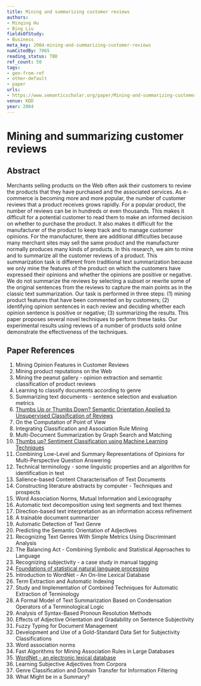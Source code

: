 ```yaml
---
title: Mining and summarizing customer reviews
authors:
- Minqing Hu
- Bing Liu
fieldsOfStudy:
- Business
meta_key: 2004-mining-and-summarizing-customer-reviews
numCitedBy: 7065
reading_status: TBD
ref_count: 50
tags:
- gen-from-ref
- other-default
- paper
urls:
- https://www.semanticscholar.org/paper/Mining-and-summarizing-customer-reviews-Hu-Liu/cdcf7cb29f37ac0546961ea8a076075b9cc1f992?sort=total-citations
venue: KDD
year: 2004
---
```


# Mining and summarizing customer reviews

## Abstract

Merchants selling products on the Web often ask their customers to review the products that they have purchased and the associated services. As e-commerce is becoming more and more popular, the number of customer reviews that a product receives grows rapidly. For a popular product, the number of reviews can be in hundreds or even thousands. This makes it difficult for a potential customer to read them to make an informed decision on whether to purchase the product. It also makes it difficult for the manufacturer of the product to keep track and to manage customer opinions. For the manufacturer, there are additional difficulties because many merchant sites may sell the same product and the manufacturer normally produces many kinds of products. In this research, we aim to mine and to summarize all the customer reviews of a product. This summarization task is different from traditional text summarization because we only mine the features of the product on which the customers have expressed their opinions and whether the opinions are positive or negative. We do not summarize the reviews by selecting a subset or rewrite some of the original sentences from the reviews to capture the main points as in the classic text summarization. Our task is performed in three steps: (1) mining product features that have been commented on by customers; (2) identifying opinion sentences in each review and deciding whether each opinion sentence is positive or negative; (3) summarizing the results. This paper proposes several novel techniques to perform these tasks. Our experimental results using reviews of a number of products sold online demonstrate the effectiveness of the techniques.

## Paper References

1. Mining Opinion Features in Customer Reviews
2. Mining product reputations on the Web
3. Mining the peanut gallery - opinion extraction and semantic classification of product reviews
4. Learning to classify documents according to genre
5. Summarizing text documents - sentence selection and evaluation metrics
6. [Thumbs Up or Thumbs Down? Semantic Orientation Applied to Unsupervised Classification of Reviews](2002-thumbs-up-or-thumbs-down-semantic-orientation-applied-to-unsupervised-classification-of-reviews)
7. On the Computation of Point of View
8. Integrating Classification and Association Rule Mining
9. Multi-Document Summarization by Graph Search and Matching
10. [Thumbs up? Sentiment Classification using Machine Learning Techniques](2002-thumbs-up-sentiment-classification-using-machine-learning-techniques)
11. Combining Low-Level and Summary Representations of Opinions for Multi-Perspective Question Answering
12. Technical terminology - some linguistic properties and an algorithm for identification in text
13. Salience-based Content Characterisafion of Text Documents
14. Constructing literature abstracts by computer - Techniques and prospects
15. Word Association Norms, Mutual Information and Lexicography
16. Automatic text decomposition using text segments and text themes
17. Direction-based text interpretation as an information access refinement
18. A trainable document summarizer
19. Automatic Detection of Text Genre
20. Predicting the Semantic Orientation of Adjectives
21. Recognizing Text Genres With Simple Metrics Using Discriminant Analysis
22. The Balancing Act - Combining Symbolic and Statistical Approaches to Language
23. Recognizing subjectivity - a case study in manual tagging
24. [Foundations of statistical natural language processing](2002-foundations-of-statistical-natural-language-processing)
25. Introduction to WordNet - An On-line Lexical Database
26. Term Extraction and Automatic Indexing
27. Study and Implementation of Combined Techniques for Automatic Extraction of Terminology
28. A Formal Model of Text Summarization Based on Condensation Operators of a Terminological Logic
29. Analysis of Syntax-Based Pronoun Resolution Methods
30. Effects of Adjective Orientation and Gradability on Sentence Subjectivity
31. Fuzzy Typing for Document Management
32. Development and Use of a Gold-Standard Data Set for Subjectivity Classifications
33. Word association norms
34. Fast Algorithms for Mining Association Rules in Large Databases
35. [WordNet - an electronic lexical database](2000-wordnet-an-electronic-lexical-database)
36. Learning Subjective Adjectives from Corpora
37. Genre Classification and Domain Transfer for Information Filtering
38. What Might be in a Summary?
